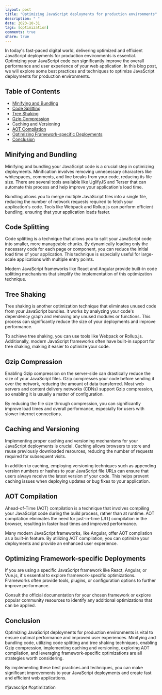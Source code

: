 ```yaml
---
layout: post
title: "Optimizing JavaScript deployments for production environments"
description: " "
date: 2023-10-31
tags: [optimization]
comments: true
share: true
---
```


In today's fast-paced digital world, delivering optimized and efficient JavaScript deployments for production environments is essential. Optimizing your JavaScript code can significantly improve the overall performance and user experience of your web application. In this blog post, we will explore some best practices and techniques to optimize JavaScript deployments for production environments.

## Table of Contents
- [Minifying and Bundling](#minifying-and-bundling)
- [Code Splitting](#code-splitting)
- [Tree Shaking](#tree-shaking)
- [Gzip Compression](#gzip-compression)
- [Caching and Versioning](#caching-and-versioning)
- [AOT Compilation](#aot-compilation)
- [Optimizing Framework-specific Deployments](#optimizing-framework-specific-deployments)
- [Conclusion](#conclusion)

## Minifying and Bundling

Minifying and bundling your JavaScript code is a crucial step in optimizing deployments. Minification involves removing unnecessary characters like whitespaces, comments, and line breaks from your code, reducing its file size. There are several tools available like UglifyJS and Terser that can automate this process and help improve your application's load time.

Bundling allows you to merge multiple JavaScript files into a single file, reducing the number of network requests required to fetch your application's code. Tools like Webpack and Rollup.js can perform efficient bundling, ensuring that your application loads faster.

## Code Splitting

Code splitting is a technique that allows you to split your JavaScript code into smaller, more manageable chunks. By dynamically loading only the necessary code for each page or component, you can reduce the initial load time of your application. This technique is especially useful for large-scale applications with multiple entry points.

Modern JavaScript frameworks like React and Angular provide built-in code splitting mechanisms that simplify the implementation of this optimization technique.

## Tree Shaking

Tree shaking is another optimization technique that eliminates unused code from your JavaScript bundles. It works by analyzing your code's dependency graph and removing any unused modules or functions. This process can significantly reduce the size of your deployments and improve performance.

To achieve tree shaking, you can use tools like Webpack or Rollup.js. Additionally, modern JavaScript frameworks often have built-in support for tree shaking, making it easier to optimize your code.

## Gzip Compression

Enabling Gzip compression on the server-side can drastically reduce the size of your JavaScript files. Gzip compresses your code before sending it over the network, reducing the amount of data transferred. Most web servers and content delivery networks (CDNs) support Gzip compression, so enabling it is usually a matter of configuration.

By reducing the file size through compression, you can significantly improve load times and overall performance, especially for users with slower internet connections.

## Caching and Versioning

Implementing proper caching and versioning mechanisms for your JavaScript deployments is crucial. Caching allows browsers to store and reuse previously downloaded resources, reducing the number of requests required for subsequent visits.

In addition to caching, employing versioning techniques such as appending version numbers or hashes to your JavaScript file URLs can ensure that users always receive the latest version of your code. This helps prevent caching issues when deploying updates or bug fixes to your application.

## AOT Compilation

Ahead-of-Time (AOT) compilation is a technique that involves compiling your JavaScript code during the build process, rather than at runtime. AOT compilation eliminates the need for just-in-time (JIT) compilation in the browser, resulting in faster load times and improved performance.

Many modern JavaScript frameworks, like Angular, offer AOT compilation as a built-in feature. By utilizing AOT compilation, you can optimize your deployments and provide an enhanced user experience.

## Optimizing Framework-specific Deployments

If you are using a specific JavaScript framework like React, Angular, or Vue.js, it's essential to explore framework-specific optimizations. Frameworks often provide tools, plugins, or configuration options to further improve performance.

Consult the official documentation for your chosen framework or explore popular community resources to identify any additional optimizations that can be applied.

## Conclusion

Optimizing JavaScript deployments for production environments is vital to ensure optimal performance and improved user experiences. Minifying and bundling code, utilizing code splitting and tree shaking techniques, enabling Gzip compression, implementing caching and versioning, exploring AOT compilation, and leveraging framework-specific optimizations are all strategies worth considering.

By implementing these best practices and techniques, you can make significant improvements to your JavaScript deployments and create fast and efficient web applications.

\#javascript #optimization